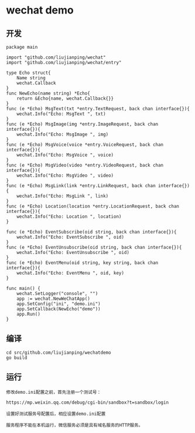 # wechat demo

## 开发

````
package main 

import "github.com/liujianping/wechat"
import "github.com/liujianping/wechat/entry"

type Echo struct{
	Name string
	wechat.Callback
}
func NewEcho(name string) *Echo{
	return &Echo{name, wechat.Callback{}}
}
func (e *Echo) MsgText(txt *entry.TextRequest, back chan interface{}){
	wechat.Info("Echo: MsgText ", txt)
}
func (e *Echo) MsgImage(img *entry.ImageRequest, back chan interface{}){
	wechat.Info("Echo: MsgImage ", img)
}
func (e *Echo) MsgVoice(voice *entry.VoiceRequest, back chan interface{}){
	wechat.Info("Echo: MsgVoice ", voice)
}
func (e *Echo) MsgVideo(video *entry.VideoRequest, back chan interface{}){
	wechat.Info("Echo: MsgVideo ", video)
}
func (e *Echo) MsgLink(link *entry.LinkRequest, back chan interface{}){
	wechat.Info("Echo: MsgLink ", link)
}
func (e *Echo) Location(location *entry.LocationRequest, back chan interface{}){
	wechat.Info("Echo: Location ", location)
}

func (e *Echo) EventSubscribe(oid string, back chan interface{}){
	wechat.Info("Echo: EventSubscribe ", oid)
}
func (e *Echo) EventUnsubscribe(oid string, back chan interface{}){
	wechat.Info("Echo: EventUnsubscribe ", oid)	
}
func (e *Echo) EventMenu(oid string, key string, back chan interface{}){
	wechat.Info("Echo: EventMenu ", oid, key)	
}

func main() {
	wechat.SetLogger("console", "")
	app := wechat.NewWeChatApp()
	app.SetConfig("ini", "demo.ini")	
	app.SetCallback(NewEcho("demo"))
	app.Run()
}
````

## 编译


	cd src/github.com/liujianping/wechatdemo
	go build

## 运行

	修改demo.ini配置之前，首先注册一个测试号：

	https://mp.weixin.qq.com/debug/cgi-bin/sandbox?t=sandbox/login

	设置好测试服务号配置后，相应设置demo.ini配置

	服务程序不能在本机运行，微信服务必须是具有域名服务的HTTP服务。
